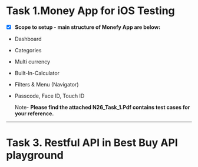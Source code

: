 # Task 1.Money App for iOS Testing #	

- [x] **Scope to setup - main structure of Monefy App are below:**

* Dashboard 
* Categories 
* Multi currency
* Built-In-Calculator
* Filters & Menu (Navigator)
* Passcode, Face ID, Touch ID

  Note- **Please find the attached N26_Task_1.Pdf contains test cases for your reference.** 
----------------------------------------------------------------------------------------------------------

# Task 3. Restful API in Best Buy API playground #

	
